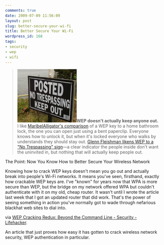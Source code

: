 ```yaml
---
comments: true
date: 2009-07-09 11:56:09
layout: post
slug: better-secure-your-wi-fi
title: Better Secure Your Wi-Fi
wordpress_id: 168
tags:
- security
- wep
- wifi
---
```


> ![](/wp-content/uploads/2009/07/notresspassing_01.png)**WEP doesn't actually keep anyone out.** I like [MaribelAlligator's comparison](http://lifehacker.com/5305094/how-to-crack-a-wi+fi-networks-wep-password-with-backtrack#c13992122) of a WEP key to a home bathroom lock, the one you can open just using a bent paperclip. Everyone knows how to unlock it, but when it's locked everyone who walks by understands they should stay out. [Glenn Fleishman likens WEP to a "No Trespassing" sign](http://lifehacker.com/5305094/how-to-crack-a-wi+fi-networks-wep-password-with-backtrack#c13987839)—a clear indicator the people inside don't want the uninvited in, but nothing that will actually keep people out.

The Point: Now You Know How to Better Secure Your Wireless Network

Knowing how to crack WEP keys doesn't mean you go out and actually break into people's Wi-Fi networks. It means you've seen, firsthand, exactly how crackable WEP keys are. I've "known" for years now that WPA is more secure than WEP, but the bridge on my network offered WPA but couldn't authenticate with it on my old, cheap router. It wasn't until I wrote the article last week that I got an updated router that did work. That's the power of seeing something in action you've normally got to wade through nefarious blackhat web sites to dial into.


via [WEP Cracking Redux: Beyond the Command Line - Security - Lifehacker](http://lifehacker.com/5309695/wep-cracking-redux-beyond-the-command-line?skyline=true&s=i).

An article that just proves how easy it has gotten to crack wireless network security, WEP authentication in particular.

